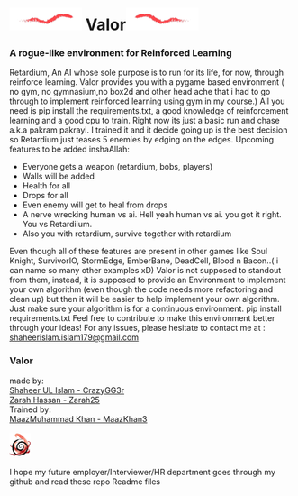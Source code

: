# <img src="image/line2.png" alt="Alt text" style="height:40px;"> Valor<img src="image/line1.png" alt="Alt text" style="height:40px;">
### A rogue-like environment for Reinforced Learning
Retardium, An AI whose sole purpose is to run for its life, for now, through reinforce learning.
Valor provides you with a pygame based environment ( no gym, no gymnasium,no box2d and other head ache that i had to go through to implement reinforced learning using gym in my course.)
All you need is pip install the requirements.txt, a good knowledge of reinforcement learning and a good cpu to train.
Right now its just a basic run and chase a.k.a pakram pakrayi.
I trained it and it decide going up is the best decision
so Retardium just teases 5 enemies by edging on the edges.
Upcoming features to be added inshaAllah:
- Everyone gets a weapon (retardium, bobs, players)
- Walls will be added
- Health for all
- Drops for all
- Even enemy will get to heal from drops
- A nerve wrecking human vs ai. Hell yeah human vs ai. you got it right. You vs Retardiium.
- Also you with retardium, survive together with retardium <br>

Even though all of these features are present in other games like Soul Knight, SurvivorIO, StormEdge, EmberBane, DeadCell, Blood n Bacon..( i can name so many other examples xD)
Valor is not supposed to standout from them, instead, it is supposed to provide an Environment to implement your own algorithm (even though the code needs more refactoring and clean up) but then it will be easier to help implement your own algorithm.
Just make sure your algorithm is for a continuous environment.
pip install requirements.txt
Feel free to contribute to make this environment better through your ideas!
For any issues, please hesitate to contact me at :<br>
shaheerislam.islam179@gmail.com 
### Valor <br>
made by:<br>
[Shaheer UL Islam - CrazyGG3r](https://github.com/CrazyGG3r)<br>
[Zarah Hassan - Zarah25](https://github.com/Zarah25)<br>
Trained by:<br>
[MaazMuhammad Khan - MaazKhan3](https://github.com/MaazKhan3)<br><br>
<img src="image/logo.png" alt="Alt text" style="height:40px;">
<br><br>
I hope my future employer/Interviewer/HR department goes through my github and read these repo Readme files<br>
